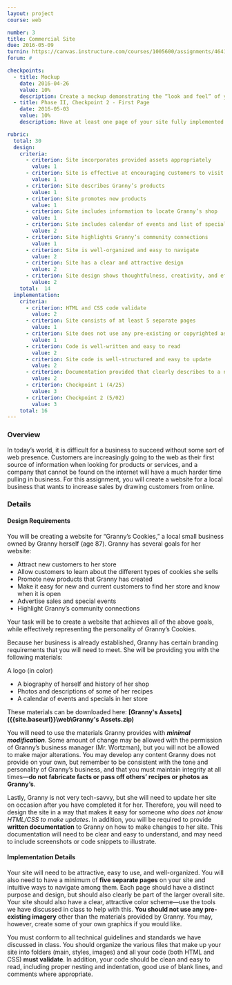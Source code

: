 ```yaml
---
layout: project
course: web

number: 3
title: Commercial Site
due: 2016-05-09
turnin: https://canvas.instructure.com/courses/1005600/assignments/4641678
forum: #

checkpoints: 
  - title: Mockup
    date: 2016-04-26
    value: 10%
    description: Create a mockup demonstrating the “look and feel” of your site with placeholder content; Granny's logo MUST be included in the mockup
  - title: Phase II, Checkpoint 2 - First Page
    date: 2016-05-03
    value: 10%
    description: Have at least one page of your site fully implemented with content

rubric:
  total: 30
  design:
    criteria:  
      - criterion: Site incorporates provided assets appropriately
        value: 1 
      - criterion: Site is effective at encouraging customers to visit and buy from Granny’s 
        value: 1 
      - criterion: Site describes Granny’s products
        value: 1 
      - criterion: Site promotes new products
        value: 1 
      - criterion: Site includes information to locate Granny’s shop
        value: 1 
      - criterion: Site includes calendar of events and list of specials or promotions being run
        value: 2 
      - criterion: Site highlights Granny’s community connections
        value: 1 
      - criterion: Site is well-organized and easy to navigate
        value: 2 
      - criterion: Site has a clear and attractive design
        value: 2 
      - criterion: Site design shows thoughtfulness, creativity, and effort	
        value: 2 
    total:	14
  implementation:
    criteria:
      - criterion: HTML and CSS code validate	
        value: 2
      - criterion: Site consists of at least 5 separate pages	
        value: 1
      - criterion: Site does not use any pre-existing or copyrighted assets (other than those provided)
        value: 1
      - criterion: Code is well-written and easy to read	
        value: 2
      - criterion: Site code is well-structured and easy to update 
        value: 2
      - criterion: Documentation provided that clearly describes to a non-expert how to make updates to site content	
        value: 2
      - criterion: Checkpoint 1 (4/25)	
        value: 3
      - criterion: Checkpoint 2 (5/02)	
        value: 3
    total: 16
---
```

### Overview
In today’s world, it is difficult for a business to succeed without some sort of web presence.  Customers are increasingly going to the web as their first source of information when looking for products or services, and a company that cannot be found on the internet will have a much harder time pulling in business.  For this assignment, you will create a website for a local business that wants to increase sales by drawing customers from online.

### Details

#### Design Requirements
You will be creating a website for “Granny’s Cookies,” a local small business owned by Granny herself (age 87).  Granny has several goals for her website:

* Attract new customers to her store
* Allow customers to learn about the different types of cookies she sells
* Promote new products that Granny has created
* Make it easy for new and current customers to find her store and know when it is open
* Advertise sales and special events
* Highlight Granny’s community connections

Your task will be to create a website that achieves all of the above goals, while effectively representing the personality of Granny’s Cookies.

Because her business is already established, Granny has certain branding requirements that you will need to meet.  She will be providing you with the following materials:

A logo (in color)
* A biography of herself and history of her shop
* Photos and descriptions of some of her recipes
* A calendar of events and specials in her store

These materials can be downloaded here: **[Granny's Assets]({{site.baseurl}}\web\Granny's Assets.zip)**

You will need to use the materials Granny provides with **_minimal modification_**.  Some amount of change may be allowed with the permission of Granny’s business manager (Mr. Wortzman), but you will not be allowed to make major alterations.  You may develop any content Granny does not provide on your own, but remember to be consistent with the tone and personality of Granny’s business, and that you must maintain integrity at all times—**do not fabricate facts or pass off others’ recipes or photos as Granny’s**.

Lastly, Granny is not very tech-savvy, but she will need to update her site on occasion after you have completed it for her.  Therefore, you will need to design the site in a way that makes it easy for someone _who does not know HTML/CSS to make updates_.  In addition, you will be required to provide **written documentation** to Granny on how to make changes to her site.  This documentation will need to be clear and easy to understand, and may need to include screenshots or code snippets to illustrate.


#### Implementation Details
Your site will need to be attractive, easy to use, and well-organized.  You will also need to have a minimum of **five separate pages** on your site and intuitive ways to navigate among them.  Each page should have a distinct purpose and design, but should also clearly be part of the larger overall site.  Your site should also have a clear, attractive color scheme—use the tools we have discussed in class to help with this.  **You should not use any pre-existing imagery** other than the materials provided by Granny.  You may, however, create some of your own graphics if you would like.

You must conform to all technical guidelines and standards we have discussed in class.  You should organize the various files that make up your site into folders (main, styles, images) and all your code (both HTML and CSS) **must validate**.  In addition, your code should be clean and easy to read, including proper nesting and indentation, good use of blank lines, and comments where appropriate.


